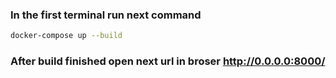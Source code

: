 ### In the first terminal run next command
```bash
docker-compose up --build
```
### After build finished open next url in broser http://0.0.0.0:8000/
